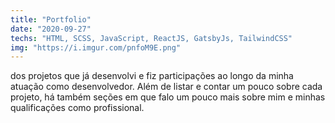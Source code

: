 ```yaml
---
title: "Portfolio"
date: "2020-09-27"
techs: "HTML, SCSS, JavaScript, ReactJS, GatsbyJs, TailwindCSS"
img: "https://i.imgur.com/pnfoM9E.png"
---
```


dos projetos que já desenvolvi e fiz participações ao longo da minha atuação como desenvolvedor. Além de listar e contar um pouco sobre cada projeto, há também seções em que falo um pouco mais sobre mim e minhas qualificações como profissional.
